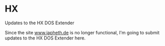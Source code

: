 # HX
Updates to the HX DOS Extender

Since the site www.japheth.de is no longer functional, I'm going to submit updates to the HX DOS Extender here.
